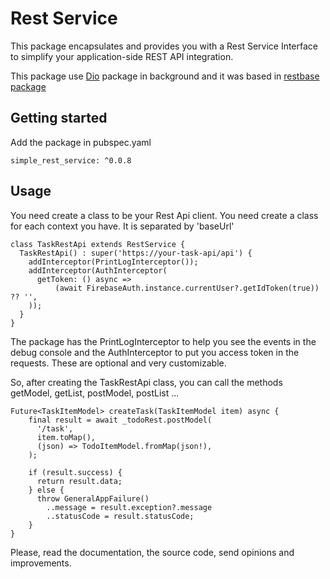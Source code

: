 # Rest Service

This package encapsulates and provides you with a Rest Service Interface to simplify your application-side REST API integration.

This package use [Dio](https://pub.dev/packages/dio) package in background and it was based in [restbase package](https://pub.dev/packages/restbase)

## Getting started

Add the package in pubspec.yaml

```
simple_rest_service: ^0.0.8
```

## Usage

You need create a class to be your Rest Api client.
You need create a class for each context you have. It is separated by 'baseUrl'

```
class TaskRestApi extends RestService {
  TaskRestApi() : super('https://your-task-api/api') {
    addInterceptor(PrintLogInterceptor());
    addInterceptor(AuthInterceptor(
      getToken: () async =>
          (await FirebaseAuth.instance.currentUser?.getIdToken(true)) ?? '',
    ));
  }
}
```

The package has the PrintLogInterceptor to help you see the events in the debug console and the AuthInterceptor to put you access token in the requests.
These are optional and very customizable.

So, after creating the TaskRestApi class, you can call the methods
getModel, getList, postModel, postList ...

```
Future<TaskItemModel> createTask(TaskItemModel item) async {
    final result = await _todoRest.postModel(
      '/task',
      item.toMap(),
      (json) => TodoItemModel.fromMap(json!),
    );

    if (result.success) {
      return result.data;
    } else {
      throw GeneralAppFailure()
        ..message = result.exception?.message
        ..statusCode = result.statusCode;
    }
}
```

Please, read the documentation, the source code, send opinions and improvements.
